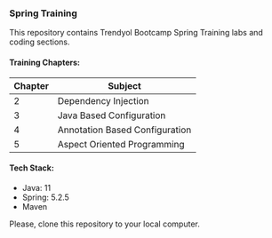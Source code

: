 ### Spring Training

This repository contains Trendyol Bootcamp Spring Training labs and coding sections.

#### Training Chapters:

| Chapter | Subject                        |
|---------|--------------------------------|
| 2       | Dependency Injection           |
| 3       | Java Based Configuration       |
| 4       | Annotation Based Configuration |
| 5       | Aspect Oriented Programming    |

#### Tech Stack:

- Java: 11
- Spring: 5.2.5
- Maven

Please, clone this repository to your local computer.